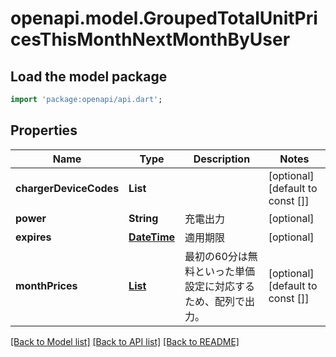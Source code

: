 # openapi.model.GroupedTotalUnitPricesThisMonthNextMonthByUser

## Load the model package
```dart
import 'package:openapi/api.dart';
```

## Properties
Name | Type | Description | Notes
------------ | ------------- | ------------- | -------------
**chargerDeviceCodes** | **List<String>** |  | [optional] [default to const []]
**power** | **String** | 充電出力 | [optional] 
**expires** | [**DateTime**](DateTime.md) | 適用期限 | [optional] 
**monthPrices** | [**List<MonthPrice>**](MonthPrice.md) | 最初の60分は無料といった単価設定に対応するため、配列で出力。 | [optional] [default to const []]

[[Back to Model list]](../README.md#documentation-for-models) [[Back to API list]](../README.md#documentation-for-api-endpoints) [[Back to README]](../README.md)


